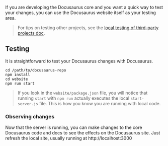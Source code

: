 If you are developing the Docusaurus core and you want a quick way to test your changes, you can use the Docusaurus website itself as your testing area.

> For tips on testing other projects, see the [local testing of third-party projects doc](./local-third-party-project-testing.md).

## Testing

It is straightforward to test your Docusaurus changes with Docusaurus.

```
cd /path/to/docusaurus-repo
npm install
cd website
npm run start
```

> If you look in the `website/package.json` file, you will notice that running `start` with `npm run` actually executes the local `start-server.js` file. This is how you know you are running with local code.

### Observing changes

Now that the server is running, you can make changes to the core Docusaurus code and docs to see the effects on the Docusaurus site. Just refresh the local site, usually running at http://localhost:3000
